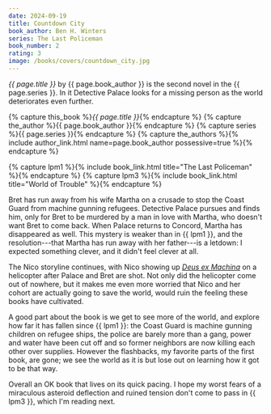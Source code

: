 ```yaml
---
date: 2024-09-19
title: Countdown City
book_author: Ben H. Winters
series: The Last Policeman
book_number: 2
rating: 3
image: /books/covers/countdown_city.jpg
---
```


<cite class="book-title">{{ page.title }}</cite> by <span
class="author-name">{{ page.book_author }}</span> is the second novel in the
<span class="book-series">{{ page.series }}</span>. In it Detective Palace
looks for a missing person as the world deteriorates even further.

{% capture this_book %}<cite class="book-title">{{ page.title }}</cite>{% endcapture %}
{% capture the_author %}<span class="author-name">{{ page.book_author }}</span>{% endcapture %}
{% capture series %}<span class="book-series">{{ page.series }}</span>{% endcapture %}
{% capture the_authors %}{% include author_link.html name=page.book_author possessive=true %}{% endcapture %}

{% capture lpm1 %}{% include book_link.html title="The Last Policeman" %}{% endcapture %}
{% capture lpm3 %}{% include book_link.html title="World of Trouble" %}{% endcapture %}

Bret has run away from his wife Martha on a crusade to stop the Coast Guard
from machine gunning refugees. Detective Palace pursues and finds him, only
for Bret to be murdered by a man in love with Martha, who doesn't want Bret to
come back. When Palace returns to Concord, Martha has disappeared as well.
This mystery is weaker than in {{ lpm1 }}, and the resolution---that Martha
has run away with her father---is a letdown: I expected something clever, and
it didn't feel clever at all.

The Nico storyline continues, with Nico showing up [_Deus ex Machina_][dem] on
a helicopter after Palace and Bret are shot. Not only did the helicopter come
out of nowhere, but it makes me even more worried that Nico and her cohort are
actually going to save the world, would ruin the feeling these books have
cultivated.

[dem]: <!-- TODO: Deus Ex Machina -->

A good part about the book is we get to see more of the world, and explore how
far it has fallen since {{ lpm1 }}: the Coast Guard is machine gunning
children on refugee ships, the police are barely more than a gang, power and
water have been cut off and so former neighbors are now killing each other
over supplies. However the flashbacks, my favorite parts of the first book,
are gone; we see the world as it is but lose out on learning how it got to be
that way.

Overall an OK book that lives on its quick pacing. I hope my worst fears of a
miraculous asteroid deflection and ruined tension don't come to pass in {{
lpm3 }}, which I'm reading next.

